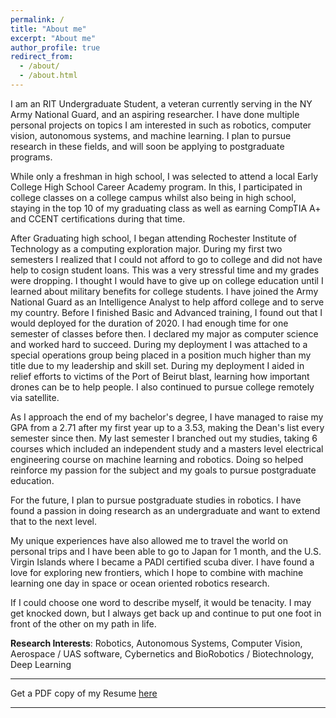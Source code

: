 ```yaml
---
permalink: /
title: "About me"
excerpt: "About me"
author_profile: true
redirect_from: 
  - /about/
  - /about.html
---
```


<!--
# Conor Gagliardi
 -->

<!--
Undergraduate Student, <br>
[Rochester Institute of Technology](https://www.rit.edu), New York
 -->
I am an RIT Undergraduate Student, a veteran currently serving in the NY Army National Guard, and an aspiring researcher. I have done multiple personal projects on topics I am interested in such as robotics, computer vision, autonomous systems, and machine learning. I plan to pursue research in these fields, and will soon be applying to postgraduate programs.

While only a freshman in high school, I was selected to attend a local Early College High School Career Academy program. In this, I participated in college classes on a college campus whilst also being in high school, staying in the top 10 of my graduating class as well as earning CompTIA A+ and CCENT certifications during that time. 

After Graduating high school, I began attending Rochester Institute of Technology as a computing exploration major. During my first two semesters I realized that I could not afford to go to college and did not have help to cosign student loans. This was a very stressful time and my grades were dropping. I thought I would have to give up on college education until I learned about military benefits for college students. I have joined the Army National Guard as an Intelligence Analyst to help afford college and to serve my country. Before I finished Basic and Advanced training, I found out that I would deployed for the duration of 2020. I had enough time for one semester of classes before then. I declared my major as computer science and worked hard to succeed. During my deployment I was attached to a special operations group being placed in a position much higher than my title due to my leadership and skill set. During my deployment I aided in relief efforts to victims of the Port of Beirut blast, learning how important drones can be to help people. I also continued to pursue college remotely via satellite.

As I approach the end of my bachelor's degree, I have managed to raise my GPA from a 2.71 after my first year up to a 3.53, making the Dean's list every semester since then. My last semester I branched out my studies, taking 6 courses which included an independent study and a masters level electrical engineering course on machine learning and robotics. Doing so helped reinforce my passion for the subject and my goals to pursue postgraduate education.

For the future, I plan to pursue postgraduate studies in robotics. I have found a passion in doing research as an undergraduate and want to extend that to the next level.

My unique experiences have also allowed me to travel the world on personal trips and I have been able to go to Japan for 1 month, and the U.S. Virgin Islands where I became a PADI certified scuba diver. I have found a love for exploring new frontiers, which I hope to combine with machine learning one day in space or ocean oriented robotics research.

If I could choose one word to describe myself, it would be tenacity. I may get knocked down, but I always get back up and continue to put one foot in front of the other on my path in life.




**Research Interests**: Robotics, Autonomous Systems, Computer Vision, Aerospace /
UAS software, Cybernetics and BioRobotics / Biotechnology, Deep Learning

---

Get a PDF copy of my Resume [here](/files/Gagliardi_Conor_Resume.pdf)

---
